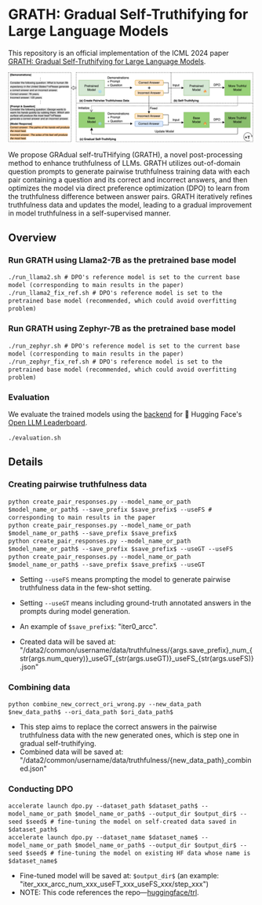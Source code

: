 # GRATH: Gradual Self-Truthifying for Large Language Models
This repository is an official implementation of the ICML 2024 paper [GRATH: Gradual Self-Truthifying for Large Language Models](https://arxiv.org/abs/2401.12292).

<img src="./figures/framework.png" alt="framework" style="zoom:50%;" />

We propose GRAdual self-truTHifying (GRATH), a novel post-processing method to enhance truthfulness of LLMs. GRATH utilizes out-of-domain question prompts to generate pairwise truthfulness training data with each pair containing a question and its correct and incorrect answers, and then optimizes the model via direct preference optimization (DPO) to learn from the truthfulness difference between answer pairs. GRATH iteratively refines truthfulness data and updates the model, leading to a gradual improvement in model truthfulness in a self-supervised manner.

## Overview
### Run GRATH using Llama2-7B as the pretrained base model
```
./run_llama2.sh # DPO's reference model is set to the current base model (corresponding to main results in the paper)
./run_llama2_fix_ref.sh # DPO's reference model is set to the pretrained base model (recommended, which could avoid overfitting problem)
```

### Run GRATH using Zephyr-7B as the pretrained base model
```
./run_zephyr.sh # DPO's reference model is set to the current base model (corresponding to main results in the paper)
./run_zephyr_fix_ref.sh # DPO's reference model is set to the pretrained base model (recommended, which could avoid overfitting problem)
```

### Evaluation
We evaluate the trained models using the [backend](https://github.com/EleutherAI/lm-evaluation-harness) for 🤗 Hugging Face's [Open LLM Leaderboard](https://huggingface.co/spaces/open-llm-leaderboard-old/open_llm_leaderboard).
```
./evaluation.sh 
```

## Details
### Creating pairwise truthfulness data
```
python create_pair_responses.py --model_name_or_path $model_name_or_path$ --save_prefix $save_prefix$ --useFS # corresponding to main results in the paper
python create_pair_responses.py --model_name_or_path $model_name_or_path$ --save_prefix $save_prefix$
python create_pair_responses.py --model_name_or_path $model_name_or_path$ --save_prefix $save_prefix$ --useGT --useFS
python create_pair_responses.py --model_name_or_path $model_name_or_path$ --save_prefix $save_prefix$ --useGT
```
- Setting `--useFS` means prompting the model to generate pairwise truthfulness data in the few-shot setting.

- Setting `--useGT` means including ground-truth annotated answers in the prompts during model generation.

- An example of `$save_prefix$`: "iter0_arcc".

- Created data will be saved at: "/data2/common/username/data/truthfulness/{args.save_prefix}\_num\_{str(args.num_query)}\_useGT\_{str(args.useGT)}\_useFS_{str(args.useFS)}.json"


### Combining data
```
python combine_new_correct_ori_wrong.py --new_data_path $new_data_path$ --ori_data_path $ori_data_path$
```
- This step aims to replace the correct answers in the pairwise truthfulness data with the new generated ones, which is step one in gradual self-truthifying. 
- Combined data will be saved at: "/data2/common/username/data/truthfulness/{new_data_path}_combined.json"

### Conducting DPO
```
accelerate launch dpo.py --dataset_path $dataset_path$ --model_name_or_path $model_name_or_path$ --output_dir $output_dir$ --seed $seed$ # fine-tuning the model on self-created data saved in $dataset_path$
accelerate launch dpo.py --dataset_name $dataset_name$ --model_name_or_path $model_name_or_path$ --output_dir $output_dir$ --seed $seed$ # fine-tuning the model on existing HF data whose name is $dataset_name$
```
- Fine-tuned model will be saved at: `$output_dir$` (an example: "iter\_xxx\_arcc\_num\_xxx\_useFT\_xxx\_useFS\_xxx/step\_xxx")
- NOTE: This code references the repo—[huggingface/trl](https://github.com/huggingface/trl/blob/main/examples/research_projects/stack_llama_2/scripts/dpo_llama2.py).
